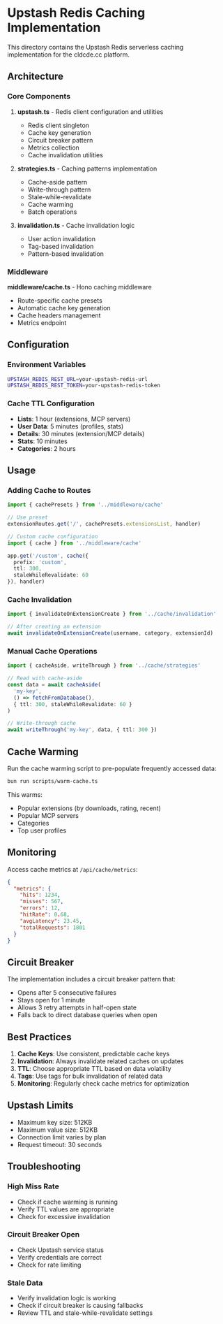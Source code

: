 # Upstash Redis Caching Implementation

This directory contains the Upstash Redis serverless caching implementation for the cldcde.cc platform.

## Architecture

### Core Components

1. **upstash.ts** - Redis client configuration and utilities
   - Redis client singleton
   - Cache key generation
   - Circuit breaker pattern
   - Metrics collection
   - Cache invalidation utilities

2. **strategies.ts** - Caching patterns implementation
   - Cache-aside pattern
   - Write-through pattern
   - Stale-while-revalidate
   - Cache warming
   - Batch operations

3. **invalidation.ts** - Cache invalidation logic
   - User action invalidation
   - Tag-based invalidation
   - Pattern-based invalidation

### Middleware

**middleware/cache.ts** - Hono caching middleware
- Route-specific cache presets
- Automatic cache key generation
- Cache headers management
- Metrics endpoint

## Configuration

### Environment Variables

```bash
UPSTASH_REDIS_REST_URL=your-upstash-redis-url
UPSTASH_REDIS_REST_TOKEN=your-upstash-redis-token
```

### Cache TTL Configuration

- **Lists**: 1 hour (extensions, MCP servers)
- **User Data**: 5 minutes (profiles, stats)
- **Details**: 30 minutes (extension/MCP details)
- **Stats**: 10 minutes
- **Categories**: 2 hours

## Usage

### Adding Cache to Routes

```typescript
import { cachePresets } from '../middleware/cache'

// Use preset
extensionRoutes.get('/', cachePresets.extensionsList, handler)

// Custom cache configuration
import { cache } from '../middleware/cache'

app.get('/custom', cache({
  prefix: 'custom',
  ttl: 300,
  staleWhileRevalidate: 60
}), handler)
```

### Cache Invalidation

```typescript
import { invalidateOnExtensionCreate } from '../cache/invalidation'

// After creating an extension
await invalidateOnExtensionCreate(username, category, extensionId)
```

### Manual Cache Operations

```typescript
import { cacheAside, writeThrough } from '../cache/strategies'

// Read with cache-aside
const data = await cacheAside(
  'my-key',
  () => fetchFromDatabase(),
  { ttl: 300, staleWhileRevalidate: 60 }
)

// Write-through cache
await writeThrough('my-key', data, { ttl: 300 })
```

## Cache Warming

Run the cache warming script to pre-populate frequently accessed data:

```bash
bun run scripts/warm-cache.ts
```

This warms:
- Popular extensions (by downloads, rating, recent)
- Popular MCP servers
- Categories
- Top user profiles

## Monitoring

Access cache metrics at `/api/cache/metrics`:

```json
{
  "metrics": {
    "hits": 1234,
    "misses": 567,
    "errors": 12,
    "hitRate": 0.68,
    "avgLatency": 23.45,
    "totalRequests": 1801
  }
}
```

## Circuit Breaker

The implementation includes a circuit breaker pattern that:
- Opens after 5 consecutive failures
- Stays open for 1 minute
- Allows 3 retry attempts in half-open state
- Falls back to direct database queries when open

## Best Practices

1. **Cache Keys**: Use consistent, predictable cache keys
2. **Invalidation**: Always invalidate related caches on updates
3. **TTL**: Choose appropriate TTL based on data volatility
4. **Tags**: Use tags for bulk invalidation of related data
5. **Monitoring**: Regularly check cache metrics for optimization

## Upstash Limits

- Maximum key size: 512KB
- Maximum value size: 512KB
- Connection limit varies by plan
- Request timeout: 30 seconds

## Troubleshooting

### High Miss Rate
- Check if cache warming is running
- Verify TTL values are appropriate
- Check for excessive invalidation

### Circuit Breaker Open
- Check Upstash service status
- Verify credentials are correct
- Check for rate limiting

### Stale Data
- Verify invalidation logic is working
- Check if circuit breaker is causing fallbacks
- Review TTL and stale-while-revalidate settings